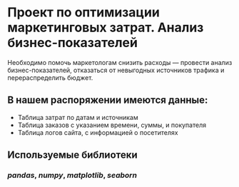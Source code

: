 # Проект по оптимизации маркетинговых затрат. Анализ бизнес-показателей

Необходимо помочь маркетологам снизить расходы — провести анализ бизнес-показателей, отказаться от невыгодных источников трафика и перераспределить бюджет.

## В нашем распоряжении имеются данные:

- Таблица затрат по датам и источникам
- Таблица заказов с указанием времени, суммы, и покупателя
- Таблица логов сайта, с информацией о посетителях

## Используемые библиотеки
### ***pandas***, ***numpy***, ***matplotlib***, ***seaborn***
